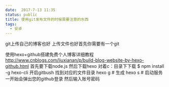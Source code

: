 ```yaml
---
date:  2017-7-13 11:35
status: public
title: 使用git发布文件的时候需要注意的东西
tags:
  - 安卓
---
```

git上传自己的博客也好 上传文件也好首先你需要有一个git
<!--more-->
使用hexo+github搭建免费个人博客详细教程 http://www.cnblogs.com/liuxianan/p/build-blog-website-by-hexo-github.html
首先要下载node.js 然后下载hexo 对着c：目录下下载   $ npm install -g hexo-cli
开启gitbush 找到对应的文件目录
hexo g # 生成
hexo s # 启动服务 一开始会弹出您的github登录 然后输入账号密码 
